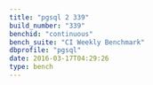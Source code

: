 ```yaml
---
title: "pgsql 2 339"
build_number: "339"
benchid: "continuous"
bench_suite: "CI Weekly Benchmark"
dbprofile: "pgsql"
date: 2016-03-17T04:29:26
type: bench
---
```

